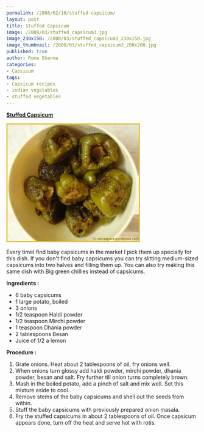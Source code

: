 ```yaml
--- 
permalink: /2008/02/10/stuffed-capsicum/
layout: post
title: Stuffed Capsicum
image: /2008/03/stuffed_capsicum3.jpg
image_230x150: /2008/03/stuffed_capsicum3_230x150.jpg
image_thumbnail: /2008/03/stuffed_capsicum3_200x200.jpg
published: true
author: Roma Sharma
categories: 
- Capsicum
tags:
- Capsicum recipes
- indian vegetables
- stuffed vegetables
---
```

<span style="text-decoration:underline;"><strong>Stuffed Capsicum</strong></span>

<a title="stuffed_capsicum3.jpg" href="/2008/03/stuffed_capsicum3.jpg"><img src="/2008/03/stuffed_capsicum3.jpg" alt="stuffed_capsicum3.jpg" /></a>

Every timeI find baby capsicums in the market I pick them up specially for this dish. If you don't find baby capsicums you can try slitting medium-sized capsicums into two halves and filling them up. You can also try making this same dish with Big green chillies instead of capsicums.

<strong>Ingredients :</strong>
<ul>
	<li>6 baby capsicums</li>
	<li>1 large potato, boiled</li>
	<li>3 onions</li>
	<li>1/2 teaspoon Haldi powder</li>
	<li>1/2 teaspoon Mirchi powder</li>
	<li>1 teaspoon Dhania powder</li>
	<li>2 tablespoons Besan</li>
	<li>Juice of 1/2 a lemon</li>
</ul>
<strong>Procedure :</strong>
<ol>
	<li>Grate onions. Heat about 2 tablespoons of oil, fry onions well.</li>
	<li>When onions turn glossy add haldi powder, mirchi powder, dhania powder, besan and salt. Fry further till onion turns completely brown.</li>
	<li>Mash in the boiled potato, add a pinch of salt and mix well. Set this mixture aside to cool.</li>
	<li>Remove stems of the baby capsicums and shell out the seeds from within.</li>
	<li>Stuff the baby capsicums with previously prepared onion masala.</li>
	<li>Fry the stuffed capsicums in about 2 tablespoons of oil. Once capsicum appears done, turn off the heat and serve hot with rotis.</li>
</ol>
